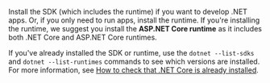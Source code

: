 
Install the SDK (which includes the runtime) if you want to develop .NET apps. Or, if you only need to run apps, install the runtime. If you're installing the runtime, we suggest you install the **ASP.NET Core runtime** as it includes both .NET Core and ASP.NET Core runtimes.

If you've already installed the SDK or runtime, use the `dotnet --list-sdks` and `dotnet --list-runtimes` commands to see which versions are installed. For more information, see [How to check that .NET Core is already installed](../how-to-detect-installed-versions.md).
